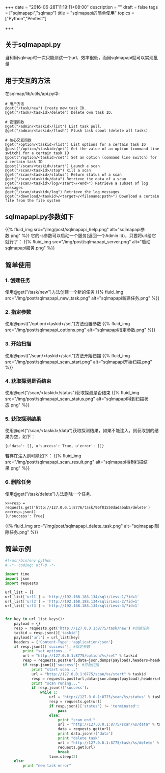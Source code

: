 +++
date = "2016-06-28T11:19:11+08:00"
description = ""
draft = false
tags = ["sqlmapapi","sqlmap"]
title = "sqlmapapi的简单使用"
topics = ["Python","Pentest"]

+++

## 关于sqlmapapi.py
当利用sqlmap时一次只能测试一个url，效率很低，而用sqlmapapi就可以实现批量

## 用于交互的方法
在sqlmap/lib/utils/api.py中:
```
# 用户方法
@get("/task/new") Create new task ID. 
@get("/task/<taskid>/delete") Delete own task ID. 

# 管理函数
@get("/admin/<taskid>/list") List task pull. 
@get("/admin/<taskid>/flush") Flush task spool (delete all tasks). 

# 核心交互函数
@get("/option/<taskid>/list") List options for a certain task ID
@post("/option/<taskid>/get") Get the value of an option (command line switch) for a certain task ID
@post("/option/<taskid>/set") Set an option (command line switch) for a certain task ID
@post("/scan/<taskid>/start") Launch a scan
@get("/scan/<taskid>/stop") Kill a scan
@get("/scan/<taskid>/status") Return status of a scan
@get("/scan/<taskid>/data") Retrieve the data of a scan
@get("/scan/<taskid>/log/<start>/<end>") Retrieve a subset of log messages
@get("/scan/<taskid>/log") Retrieve the log messages
@get("/download/<taskid>/<target>/<filename:path>") Download a certain file from the file system
```

## sqlmapapi.py参数如下
{{% fluid_img src="/img/post/sqlmapapi_help.png" alt="sqlmapapi参数.png" %}}
它的-s参数可以启动一个服务(返回一个Admin Id)，只要将url给它就行了：
{{% fluid_img src="/img/post/sqlmapapi_server.png" alt="启动sqlmapapi服务.png" %}}

## 简单使用

### 1. 创建任务
使用@get("/task/new")方法创建一个新的任务
{{% fluid_img src="/img/post/sqlmapapi_new_task.png" alt="sqlmapapi新建任务.png" %}}
### 2. 指定参数
使用@post("/option/\<taskid\>/set")方法设置参数
{{% fluid_img src="/img/post/sqlmapapi_options.png" alt="sqlmapapi指定参数.png" %}}
### 3. 开始扫描
使用@post("/scan/\<taskid\>/start")方法开始扫描
{{% fluid_img src="/img/post/sqlmapapi_scan_start.png" alt="sqlmapapi开始扫描.png" %}}
### 4. 获取探测是否结束
使用@get("/scan/\<taskid\>/status")获取探测是否结束
{{% fluid_img src="/img/post/sqlmapapi_scan_status.png" alt="sqlmapapi得到扫描状态.png" %}}
### 5. 获取探测结果
使用@get("/scan/\<taskid\>/data")获取探测结果，如果不能注入，则获取到的结果为空，如下：
```
{u'data': [], u'success': True, u'error': []}
```
若存在注入则可能如下：
{{% fluid_img src="/img/post/sqlmapapi_scan_result.png" alt="sqlmapapi得到扫描结果.png" %}}
### 6. 删除任务
使用@get("/task/delete")方法删除一个任务.
```
>>>resp = requests.get('http://127.0.0.1:8776/task/96f01550dadabab8/delete')
>>>resp.json()
{u'success': True}
```
{{% fluid_img src="/img/post/sqlmapapi_delete_task.png" alt="sqlmapapi删除任务.png" %}}

## 简单示例
```python
#!/usr/bin/env python
# -*- coding: utf-8 -*-

import time
import json
import requests

url_list = {}
url_list['url1'] = 'http://192.168.188.134/sqli/Less-1/?id=1'
url_list['url2'] = 'http://192.168.188.134/sqli/Less-2/?id=1'
url_list['url3'] = 'http://192.168.188.134/sqli/Less-3/?id=1'


for key in url_list.keys():
    payload = {}
    resp = requests.get('http://127.0.0.1:8775/task/new') #创建任务
    taskid = resp.json()['taskid']
    payload['url'] = url_list[key]
    headers = {'Content-Type':'application/json'}
    if resp.json()['success']: #指定参数
        print "set options..."
        url = "http://127.0.0.1:8775/option/%s/set" % taskid
        resp = requests.post(url,data=json.dumps(payload),headers=headers)
        if resp.json()['success']: #开始扫描
            print "start scan..."
            url = "http://127.0.0.1:8775/scan/%s/start" % taskid
            resp = requests.post(url,data=json.dumps(payload),headers=headers)
            print "scan runing..."
            if resp.json()['success']:
                while 1:
                    url = "http://127.0.0.1:8775/scan/%s/status" % taskid #查看扫描状态
                    resp = requests.get(url)
                    if resp.json()['status'] != 'terminated':
                        pass
                    else:
                        print "scan end."
                        url = "http://127.0.0.1:8775/scan/%s/data" % taskid #获取扫描结果
                        data = requests.get(url)
                        print data.json()['data']
                        print "delete task"
                        url = "http://127.0.0.1:8775/task/%s/delete" % taskid
                        requests.get(url)
                        break
                    time.sleep(2)
    else:
        print "new task error"
```